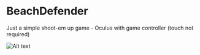 # BeachDefender

Just a simple shoot-em up game - Oculus with game controller (touch not required)

![Alt text](http://i.imgur.com/ErqgySQ.jpg "Screenshot")
